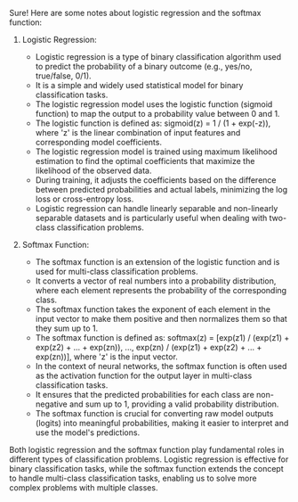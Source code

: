 Sure! Here are some notes about logistic regression and the softmax function:

1. Logistic Regression:
   - Logistic regression is a type of binary classification algorithm used to predict the probability of a binary outcome (e.g., yes/no, true/false, 0/1).
   - It is a simple and widely used statistical model for binary classification tasks.
   - The logistic regression model uses the logistic function (sigmoid function) to map the output to a probability value between 0 and 1.
   - The logistic function is defined as: sigmoid(z) = 1 / (1 + exp(-z)), where 'z' is the linear combination of input features and corresponding model coefficients.
   - The logistic regression model is trained using maximum likelihood estimation to find the optimal coefficients that maximize the likelihood of the observed data.
   - During training, it adjusts the coefficients based on the difference between predicted probabilities and actual labels, minimizing the log loss or cross-entropy loss.
   - Logistic regression can handle linearly separable and non-linearly separable datasets and is particularly useful when dealing with two-class classification problems.

2. Softmax Function:
   - The softmax function is an extension of the logistic function and is used for multi-class classification problems.
   - It converts a vector of real numbers into a probability distribution, where each element represents the probability of the corresponding class.
   - The softmax function takes the exponent of each element in the input vector to make them positive and then normalizes them so that they sum up to 1.
   - The softmax function is defined as: softmax(z) = [exp(z1) / (exp(z1) + exp(z2) + ... + exp(zn)), ..., exp(zn) / (exp(z1) + exp(z2) + ... + exp(zn))], where 'z' is the input vector.
   - In the context of neural networks, the softmax function is often used as the activation function for the output layer in multi-class classification tasks.
   - It ensures that the predicted probabilities for each class are non-negative and sum up to 1, providing a valid probability distribution.
   - The softmax function is crucial for converting raw model outputs (logits) into meaningful probabilities, making it easier to interpret and use the model's predictions.

Both logistic regression and the softmax function play fundamental roles in different types of classification problems. Logistic regression is effective for binary classification tasks, while the softmax function extends the concept to handle multi-class classification tasks, enabling us to solve more complex problems with multiple classes.